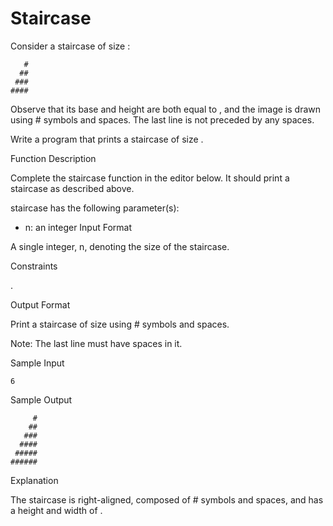 # Staircase
Consider a staircase of size :
```
   #
  ##
 ###
####
```
Observe that its base and height are both equal to , and the image is drawn using # symbols and spaces. The last line is not preceded by any spaces.

Write a program that prints a staircase of size .

Function Description

Complete the staircase function in the editor below. It should print a staircase as described above.

staircase has the following parameter(s):

- n: an integer
Input Format

A single integer, n, denoting the size of the staircase.

Constraints

 .

Output Format

Print a staircase of size  using # symbols and spaces.

Note: The last line must have  spaces in it.

Sample Input
```
6 
```
Sample Output
```
     #
    ##
   ###
  ####
 #####
######
```
Explanation

The staircase is right-aligned, composed of # symbols and spaces, and has a height and width of .